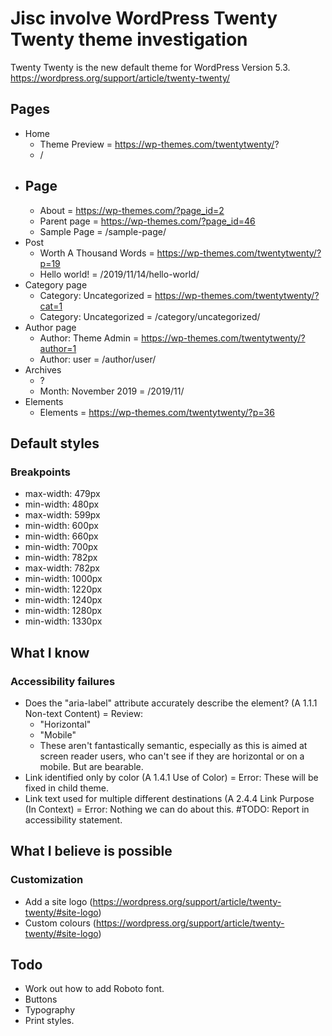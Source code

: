 # Jisc involve WordPress Twenty Twenty theme investigation

Twenty Twenty is the new default theme for WordPress Version 5.3.
https://wordpress.org/support/article/twenty-twenty/



## Pages

- Home
  - Theme Preview = https://wp-themes.com/twentytwenty/?
  - /
- Page
  - 
    - About = https://wp-themes.com/?page_id=2
    - Parent page = https://wp-themes.com/?page_id=46
  - Sample Page = /sample-page/
- Post
  - Worth A Thousand Words = https://wp-themes.com/twentytwenty/?p=19
  - Hello world! = /2019/11/14/hello-world/
- Category page
  - Category: Uncategorized = https://wp-themes.com/twentytwenty/?cat=1
  - Category: Uncategorized = /category/uncategorized/
- Author page
  - Author: Theme Admin = https://wp-themes.com/twentytwenty/?author=1
  - Author: user = /author/user/
- Archives
  - ?
  - Month: November 2019 = /2019/11/
- Elements
  - Elements = https://wp-themes.com/twentytwenty/?p=36


## Default styles

### Breakpoints

- max-width: 479px
- min-width: 480px
- max-width: 599px
- min-width: 600px
- min-width: 660px
- min-width: 700px
- min-width: 782px
- max-width: 782px
- min-width: 1000px
- min-width: 1220px
- min-width: 1240px
- min-width: 1280px
- min-width: 1330px



## What I know


### Accessibility failures
- Does the "aria-label" attribute accurately describe the element? (A 1.1.1 Non-text Content) = Review: 
  - "Horizontal"
  - "Mobile"
  - These aren't fantastically semantic, especially as this is aimed at screen reader users, who can't see if they are horizontal or on a mobile. But are bearable.
- Link identified only by color (A 1.4.1 Use of Color) = Error: These will be fixed in child theme.
- Link text used for multiple different destinations (A 2.4.4 Link Purpose (In Context) = Error: Nothing we can do about this. #TODO: Report in accessibility statement.



## What I believe is possible


### Customization

- Add a site logo (https://wordpress.org/support/article/twenty-twenty/#site-logo)
- Custom colours (https://wordpress.org/support/article/twenty-twenty/#site-logo)



## Todo

- Work out how to add Roboto font.
- Buttons
- Typography
- Print styles.
